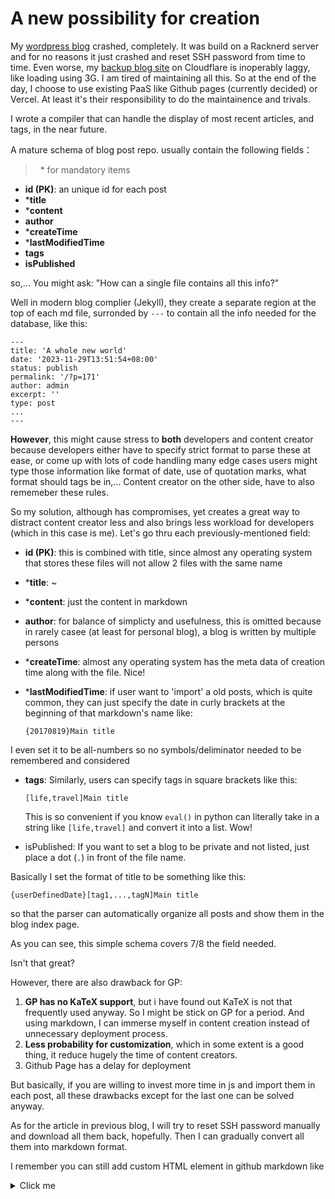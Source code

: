 # A new possibility for creation
My [wordpress blog](https://blog.zhoulingyu.net) crashed, completely. It was build on a Racknerd server and for no reasons it just crashed and reset SSH password from time to time. Even worse, my [backup blog site](https://cfblog.xoysroam.workers.dev/) on Cloudflare is inoperably laggy, like loading using 3G. I am tired of maintaining all this. So at the end of the day, I choose to use existing PaaS like Github pages (currently decided) or Vercel. At least it's their responsibility to do the maintainence and trivals. 

I wrote a compiler that can handle the display of most recent articles, and tags, in the near future.

A mature schema of blog post repo. usually contain the following fields：

> &nbsp;
> \* for mandatory items
> &nbsp;

- **id (PK)**: an unique id for each post
- ***title**
- ***content**
- **author**
- ***createTime**
- ***lastModifiedTime**
- **tags**
- **isPublished**



so,... You might ask: "How can a single file contains all this info?"

Well in modern blog complier (Jekyll), they create a separate region at the top of each md file, surronded by `---` to contain all the info needed for the database, like this:

```
---
title: 'A whole new world'
date: '2023-11-29T13:51:54+08:00'
status: publish
permalink: '/?p=171'
author: admin
excerpt: ''
type: post
...
---
```

**However**, this might cause stress to **both** developers and content creator because developers either have to specify strict format to parse these at ease, or come up with lots of code handling many edge cases users might type those information like format of date, use of quotation marks, what format should tags be in,... Content creator on the other side, have to also rememeber these rules.

So my solution, although has compromises, yet creates a great way to distract content creator less and also brings less workload for developers (which in this case is me). Let's go thru each previously-mentioned field:

- **id (PK)**: this is combined with title, since almost any operating system that stores these files will not allow 2 files with the same name 
- ***title**: ~
- ***content**: just the content in markdown
- **author**: for balance of simplicty and usefulness, this is omitted because in rarely casee (at least for personal blog), a blog is written by multiple persons
- ***createTime**: almost any operating system has the meta data of creation time along with the file. Nice!
- ***lastModifiedTime**: if user want to 'import' a old posts, which is quite common, they can just specify the date in curly brackets at the beginning of that markdown's name like:

    ```
    {20170819}Main title
    ``` 
I even set it to be all-numbers so no symbols/deliminator needed to be remembered and considered

- **tags**: Similarly, users can specify tags in square brackets like this: 

    ```
    [life,travel]Main title
    ``` 

    This is so convenient if you know `eval()` in python can literally take in a string like `[life,travel]` and convert it into a list. Wow!

- isPublished: If you want to set a blog to be private and not listed, just place a dot (`.`) in front of the file name.

Basically I set the format of title to be something like this:
```
{userDefinedDate}[tag1,...,tagN]Main title
``` 

so that the parser can automatically organize all posts and show them in the blog index page. 

As you can see, this simple schema covers 7/8 the field needed.

Isn't that great? 

However, there are also drawback for GP:
1.  **GP has no KaTeX support**, but i have found out KaTeX is not that frequently used anyway. So I might be stick on GP for a period. And using markdown, I can immerse myself in content creation instead of unnecessary deployment process.
2.  **Less probability for customization**, which in some extent is a good thing, it reduce hugely the time of content creators. 
3.  Github Page has a delay for deployment

But basically, if you are willing to invest more time in js and import them in each post, all these drawbacks except for the last one can be solved anyway.

As for the article in previous blog, I will try to reset SSH password manually and download all them back, hopefully. Then I can gradually convert all them into markdown format.

I remember you can still add custom HTML element in github markdown like

<details>
<summary>
Click me
</summary>
This is an accordian.
</details>

<script src="../widgets/a11y-m.js"></script>
<script src="../widgets/a11y-m-customized.js"></script>